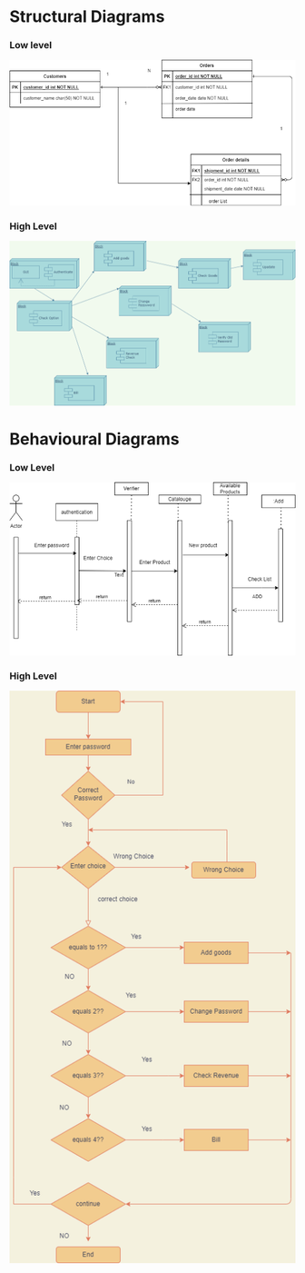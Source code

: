# Structural Diagrams #
### Low level ###
 ![Er_diadgram](https://github.com/PranithAlva/M1_BillingSystem/blob/main/images/er.png)
### High Level ### 
 ![Component_diagram](https://github.com/PranithAlva/M1_BillingSystem/blob/main/images/component.png)

# Behavioural Diagrams #
### Low Level ###
![use_case](https://github.com/PranithAlva/M1_BillingSystem/blob/main/images/sequence.png)
### High Level ###
 ![Flowchart](https://github.com/PranithAlva/M1_BillingSystem/blob/main/images/flowchart.png)


